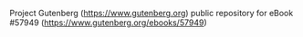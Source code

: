 Project Gutenberg (https://www.gutenberg.org) public repository for
eBook #57949 (https://www.gutenberg.org/ebooks/57949)

